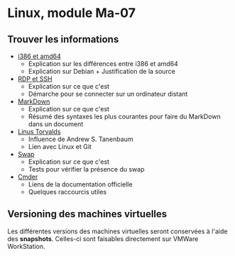 # Linux, module Ma-07
## Trouver les informations

- [i386 et amd64](Theory/i386_amd64.md) 
    * Explication sur les différences entre i386 et amd64 
    * Explication sur Debian + Justification de la source
- [RDP et SSH](Theory/RDP_SSH.md)
    * Explication sur ce que c'est
    * Démarche pour se connecter sur un ordinateur distant
- [MarkDown](Theory/MarkdownCheatSheet.md)
    * Explication sur ce que c'est
    * Résumé des syntaxes les plus courantes pour faire du MarkDown dans un document
- [Linus Torvalds](Theory/LinusTorvalds.md)
    * Influence de Andrew S. Tanenbaum
    * Lien avec Linux et Git
- [Swap](Theory/Swap.md)
    * Explication sur ce que c'est
    * Tests pour vérifier la présence du swap
- [Cmder](Theory/Cmder.md)
    * Liens de la documentation officielle
    * Quelques raccourcis utiles

## Versioning des machines virtuelles
Les différentes versions des machines virtuelles seront conservées à l'aide des **snapshots**. Celles-ci sont faisables directement sur VMWare WorkStation.
